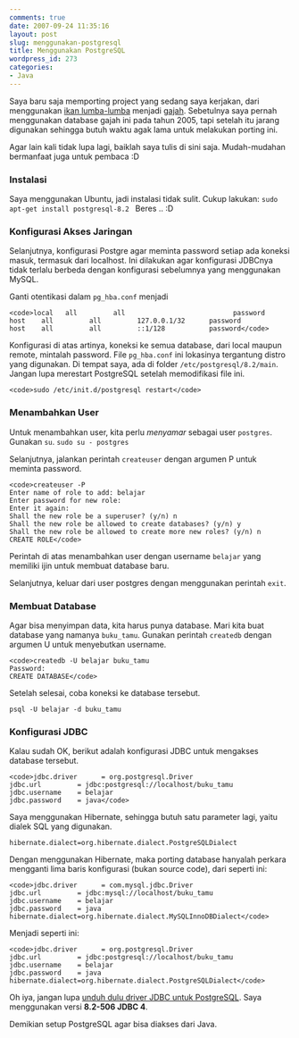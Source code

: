 ```yaml
---
comments: true
date: 2007-09-24 11:35:16
layout: post
slug: menggunakan-postgresql
title: Menggunakan PostgreSQL
wordpress_id: 273
categories:
- Java
---
```


Saya baru saja memporting project yang sedang saya kerjakan, dari menggunakan [ikan lumba-lumba](http://www.mysql.org) menjadi [gajah](http://www.postgresql.org). Sebetulnya saya pernah menggunakan database gajah ini pada tahun 2005, tapi setelah itu jarang digunakan sehingga butuh waktu agak lama untuk melakukan porting ini. 

Agar lain kali tidak lupa lagi, baiklah saya tulis di sini saja. Mudah-mudahan bermanfaat juga untuk pembaca :D




### Instalasi


Saya menggunakan Ubuntu, jadi instalasi tidak sulit. Cukup lakukan:
`sudo apt-get install postgresql-8.2 `
Beres .. :D




### Konfigurasi Akses Jaringan


Selanjutnya, konfigurasi Postgre agar meminta password setiap ada koneksi masuk, termasuk dari localhost. Ini dilakukan agar konfigurasi JDBCnya tidak terlalu berbeda dengan konfigurasi sebelumnya yang menggunakan MySQL.

Ganti otentikasi dalam `pg_hba.conf` menjadi 

    
    <code>local   all         all                           password
    host    all         all         127.0.0.1/32      password
    host    all         all         ::1/128           password</code>



Konfigurasi di atas artinya, koneksi ke semua database, dari local maupun remote, mintalah password. File `pg_hba.conf` ini lokasinya tergantung distro yang digunakan. Di tempat saya, ada di folder `/etc/postgresql/8.2/main`. Jangan lupa merestart PostgreSQL setelah memodifikasi file ini. 

    
    <code>sudo /etc/init.d/postgresql restart</code>





### Menambahkan User


Untuk menambahkan user, kita perlu _menyamar_ sebagai user `postgres`.  Gunakan `su`. 
`sudo su - postgres`

Selanjutnya, jalankan perintah `createuser` dengan argumen P untuk meminta password.


    
    <code>createuser -P
    Enter name of role to add: belajar
    Enter password for new role: 
    Enter it again: 
    Shall the new role be a superuser? (y/n) n
    Shall the new role be allowed to create databases? (y/n) y
    Shall the new role be allowed to create more new roles? (y/n) n
    CREATE ROLE</code>



Perintah di atas menambahkan user dengan username `belajar` yang memiliki ijin untuk membuat database baru. 

Selanjutnya, keluar dari user postgres dengan menggunakan perintah `exit`. 



### Membuat Database


Agar bisa menyimpan data, kita harus punya database. Mari kita buat database yang namanya `buku_tamu`. Gunakan perintah `createdb` dengan argumen U untuk menyebutkan username. 


    
    <code>createdb -U belajar buku_tamu
    Password: 
    CREATE DATABASE</code>



Setelah selesai, coba koneksi ke database tersebut. 

`psql -U belajar -d buku_tamu`



### Konfigurasi JDBC


Kalau sudah OK, berikut adalah konfigurasi JDBC untuk mengakses database tersebut. 

    
    <code>jdbc.driver      = org.postgresql.Driver
    jdbc.url         = jdbc:postgresql://localhost/buku_tamu
    jdbc.username    = belajar
    jdbc.password    = java</code>



Saya menggunakan Hibernate, sehingga butuh satu parameter lagi, yaitu dialek SQL yang digunakan. 

`hibernate.dialect=org.hibernate.dialect.PostgreSQLDialect`

Dengan menggunakan Hibernate, maka porting database hanyalah perkara mengganti lima baris konfigurasi (bukan source code), dari seperti ini: 


    
    <code>jdbc.driver      = com.mysql.jdbc.Driver
    jdbc.url         = jdbc:mysql://localhost/buku_tamu
    jdbc.username    = belajar
    jdbc.password    = java
    hibernate.dialect=org.hibernate.dialect.MySQLInnoDBDialect</code>



Menjadi seperti ini: 


    
    <code>jdbc.driver      = org.postgresql.Driver
    jdbc.url         = jdbc:postgresql://localhost/buku_tamu
    jdbc.username    = belajar
    jdbc.password    = java
    hibernate.dialect=org.hibernate.dialect.PostgreSQLDialect</code>



Oh iya, jangan lupa [unduh dulu driver JDBC untuk PostgreSQL](http://jdbc.postgresql.org/download.html). Saya menggunakan versi **8.2-506 JDBC 4**.

Demikian setup PostgreSQL agar bisa diakses dari Java.
